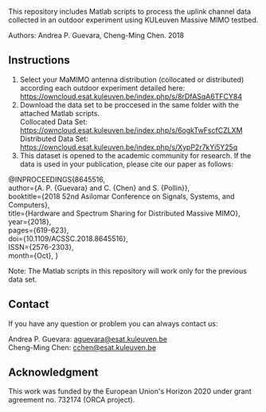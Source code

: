 This repository includes Matlab scripts to process the uplink channel data collected in an outdoor experiment using KULeuven Massive MIMO testbed.

Authors: Andrea P. Guevara, Cheng-Ming Chen. 2018

## Instructions

1. Select your MaMIMO antenna distribution (collocated or distributed) according each outdoor experiment detailed here: https://owncloud.esat.kuleuven.be/index.php/s/8rDfASqA6TFCY84
2. Download the data set to be proccesed in the same folder with the attached Matlab scripts. <br>
Collocated Data Set: https://owncloud.esat.kuleuven.be/index.php/s/6ogkTwFscfCZLXM <br>
Distributed Data Set: https://owncloud.esat.kuleuven.be/index.php/s/XypP2r7kYi5Y25q 
3. This dataset is opened to the academic community for research. If the data is used in your publication, please cite our paper as follows: <br>

@INPROCEEDINGS{8645516, <br>
author={A. P. {Guevara} and C. {Chen} and S. {Pollin}}, <br>
booktitle={2018 52nd Asilomar Conference on Signals, Systems, and Computers}, <br>
title={Hardware and Spectrum Sharing for Distributed Massive MIMO}, <br>
year={2018}, <br>
pages={619-623}, <br>
doi={10.1109/ACSSC.2018.8645516}, <br>
ISSN={2576-2303}, <br>
month={Oct}, }<br>



Note: The Matlab scripts in this repository will work only for the previous data set.

## Contact
If you have any question or problem you can always contact us: <br>

Andrea P. Guevara: aguevara@esat.kuleuven.be <br>
Cheng-Ming Chen: cchen@esat.kuleuven.be


## Acknowledgment

This work was funded by the European Union's Horizon 2020 under grant agreement no. 732174 (ORCA project).
